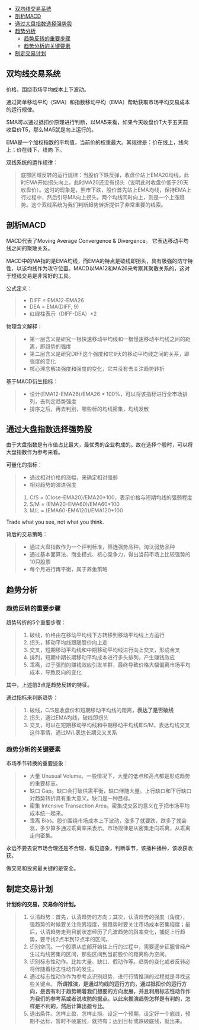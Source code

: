 <!-- TOC -->

- [双均线交易系统](#双均线交易系统)
- [剖析MACD](#剖析macd)
- [通过大盘指数选择强势股](#通过大盘指数选择强势股)
- [趋势分析](#趋势分析)
  - [趋势反转的重要步骤](#趋势反转的重要步骤)
  - [趋势分析的关键要素](#趋势分析的关键要素)
- [制定交易计划](#制定交易计划)

<!-- /TOC -->

## 双均线交易系统
价格，围绕市场平均成本上下波动。

通过简单移动平均（SMA）和指数移动平均（EMA）帮助获取市场平均交易成本的运行规律。

SMA可以通过抵扣价原理进行判断，以MA5来看，如果今天收盘价T大于五天前收盘价T5，那么MA5就是向上运行的。

EMA是一个加权指数的平均值，当前价的权重最大。其规律是：价在线上，线向上；价在线下，线向
下。

双线系统的运作规律：
> 底部区域反转的运行规律：当股价下跌反弹，收盘价站上EMA20均线，此时EMA开始拐头向上，此时MA20还没有拐头（说明此时收盘价低于20天收盘价）。这时的现象是，熊市下跌，股价首先站上EMA均线，保持EMA上行过程中，然后引导MA向上拐头。两个均线同时向上，则是一个上涨趋势。这个双线系统为我们判断趋势转折提供了非常重要的线索。

## 剖析MACD
MACD代表了Moving Average Convergence & Divergence。
它表达移动平均线之间的聚散关系。

MACD中的MA指的是EMA均线，而EMA的特点是破线即拐头，具有极强的防守特性，以该均线作为攻守位置。MACD以MA12和MA26来考察其聚散关系的，这对于短线交易是非常好的工具。


公式定义：
> - DIFF = EMA12-EMA26
> - DEA = EMA(DIFF, 9)
> - 红绿柱表示（DIFF-DEA）*2

物理含义解释：
> - 第一层含义是研究一根快速移动平均线和一根慢速移动平均线之间的距离，即趋势的强度
> - 第二层含义是研究DIFF这个强度和它9天的移动平均线之间的关系，即强度的变化
> - 核心理念解决强度和强度的变化，它并没有去关注趋势转折

 基于MACD衍生指标：
 > - 设计(EMA12-EMA26)/EMA26 * 100%，可以将该指标进行全市场排列，去判定趋势强度
 > - 排序之后，再去判别，哪些标的均线密集，均线发散

## 通过大盘指数选择强势股
由于大盘指数是有市值占比最大，最优秀的企业构成的。故在选择个股时，可以将大盘指数作为参考来看。

可量化的指标：
> - 通过相对价格的涨幅，来确定相对强弱
> - 相对趋势的演进强度
> 1. C/S = (Close-EMA20)/EMA20*100，表示价格与短期均线的强弱程度
> 2. S/M = (EMA20-EMA60)/EMA60*100
> 3. M/L = (EMA60-EMA120)/EMA120*100

Trade what you see, not what you think.

背后的交易策略：
> - 通过大盘指数作为一个评判标准，筛选强势品种，淘汰弱势品种
> - 通过基本面算法、商业模式、核心竞争力，得出当前市场上比较强势的10只股票
> - 每个月进行再平衡，属于养鱼策略

## 趋势分析

### 趋势反转的重要步骤

趋势转折的5个重要步骤：
> 1. 破线，价格由在移动平均线下方转移到移动平均线上方运行
> 2. 拐头，移动平均线跟随股价向上走
> 3. 交叉，短期移动平均线和中期移动平均线进行向上交叉，形成金叉
> 4. 排列，短期中期长期移动平均成本进行多头排列，产生赚钱效应
> 5. 乖离，过于强烈的赚钱效应引发羊群，最终导致价格大幅偏离市场平均成本，导致反向的变化

其中，上述前3点是趋势反转的特征。

通过指标来判断趋势：
> 1. 破线，C/S是收盘价和短期移动平均线的距离，**表达了是否破线**
> 2. 拐头，通过EMA均线，破线即拐头
> 3. 交叉，可以在短期移动平均线和中期移动平均线即S/M，表达均线交叉这件事情，通过M/L表达长期交叉关系

### 趋势分析的关键要素
市场季节转换的重要迹象：
> - 大量 Unusual Volume。一般情况下，大量的低点和高点都是形成趋势的重要标志。
> - 缺口 Gap。缺口会打破供需平衡，缺口伴随大量。上行缺口和下行缺口对趋势转折具有重大意义。缺口是一种目标。
> - 密集 Intensive Transaction Area。密集成交区的意义在于把市场平均成本统一起来。
> - 乖离 Bias。股价围绕市场成本上下波动，涨多了就要跌，跌多了就会涨，多少算多通过乖离率来表示。市场规律是从密集走向乖离，从乖离走向密集。

永远不要去说市场合理还是不合理，看见迹象，判断季节，该播种播种，该收获收获。

做交易和投资最关键的是安全。

## 制定交易计划
**计划你的交易，交易你的计划。**

> 1. 认清趋势：首先，认清趋势的方向；其次，认清趋势的强度（角度），强趋势的时候要关注乖离程度，弱趋势时要关注市场成本密集程度；最后，认清趋势走到目前状态经历了几波趋势的斜率变化，捕捉上行趋势，要寻找2点半到12点半的区间。
> 2. 识别空间。一个股票从底部开始往上行的过程中，需要逐步征服曾经产生过均线密集的区间，那些区间到当前股价的距离称为空间。
> 3. 识别标志性动作。比如大量、缺口、假动作等。趋势的变化或者反转必将伴随着标志性动作的发生。
> 4. 通过标志性动作作为参考点识别趋势，进行行情推演的过程就是寻找这些关键点。
> **所谓推演，是通过均线的运行方向，通过抵扣价的运行方向，是否有利于趋势朝着我们想要的方向发展，并且利用标志性动作作为我们的参考系或者说攻防的据点。以此来推演趋势怎样是有利的，怎样是不利的，然后计算出盈亏比。**
> 5. 退出条件。怎样止盈，怎样止损。设定一个预期，设定好一个底线，预期不达标，暂时不破底线，就持有；达到目标或跌破底线，就出来。

